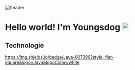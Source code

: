 ![header](https://capsule-render.vercel.app/api?type=rect)

# Hello world! I'm Youngsdog <img src="https://media.giphy.com/media/hvRJCLFzcasrR4ia7z/giphy.gif" width="25">


##  Technologie
https://img.shields.io/badge/Java-007396?style=flat-square&logo=Java&logoColor=white

<!-- 
[![Anurag's GitHub stats](https://github-readme-stats.vercel.app/api?username=youngsdog)](https://github.com/anuraghazra/github-readme-stats)
-->
<!--
**Youngsdog/Youngsdog** is a ✨ _special_ ✨ repository because its `README.md` (this file) appears on your GitHub profile.

Here are some ideas to get you started:

- 🔭 I’m currently working on ...
- 🌱 I’m currently learning ...
- 👯 I’m looking to collaborate on ...
- 🤔 I’m looking for help with ...
- 💬 Ask me about ...
- 📫 How to reach me: ...
- 😄 Pronouns: ...
- ⚡ Fun fact: ...
- 💻 
-->
